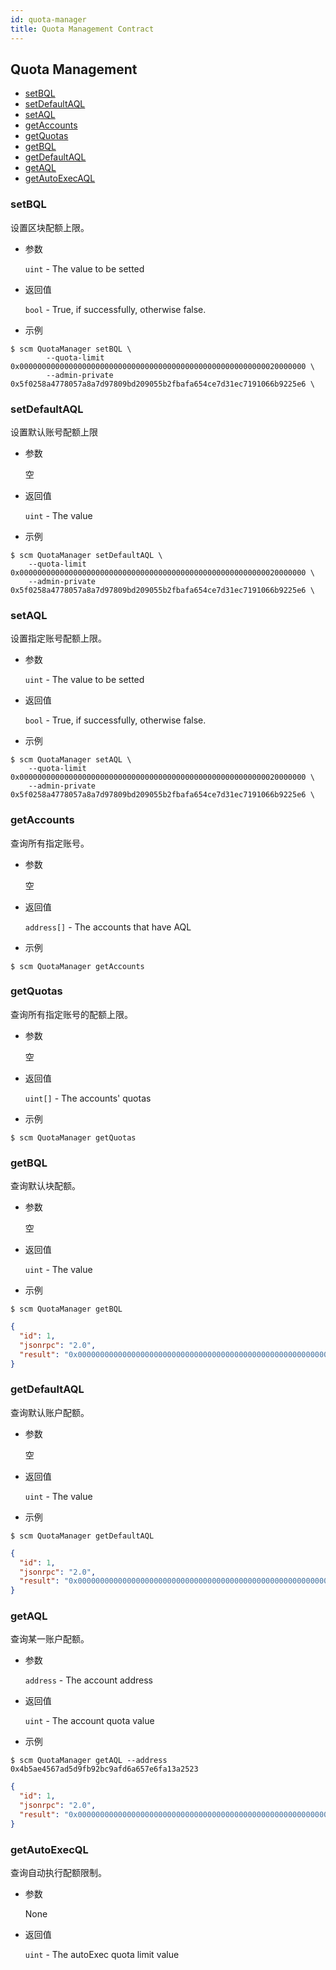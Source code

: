 ```yaml
---
id: quota-manager
title: Quota Management Contract
---
```



<h2 class="hover-list">Quota Management</h2>

* [setBQL](#setBQL)
* [setDefaultAQL](#setDefaultAQL)
* [setAQL](#setAQL)
* [getAccounts](#getAccounts)
* [getQuotas](#getQuotas)
* [getBQL](#getBQL)
* [getDefaultAQL](#getDefaultAQL)
* [getAQL](#getAQL)
* [getAutoExecAQL](#getAQL)

### setBQL

设置区块配额上限。

* 参数
    
    `uint` - The value to be setted

* 返回值
    
    `bool` - True, if successfully, otherwise false.

* 示例

```shell
$ scm QuotaManager setBQL \
        --quota-limit 0x0000000000000000000000000000000000000000000000000000000020000000 \
        --admin-private 0x5f0258a4778057a8a7d97809bd209055b2fbafa654ce7d31ec7191066b9225e6 \
```

### setDefaultAQL

设置默认账号配额上限

* 参数
    
    空

* 返回值
    
    `uint` - The value

* 示例

```shell
$ scm QuotaManager setDefaultAQL \
    --quota-limit 0x0000000000000000000000000000000000000000000000000000000020000000 \
    --admin-private 0x5f0258a4778057a8a7d97809bd209055b2fbafa654ce7d31ec7191066b9225e6 \
```

### setAQL

设置指定账号配额上限。

* 参数
    
    `uint` - The value to be setted

* 返回值
    
    `bool` - True, if successfully, otherwise false.

* 示例

```shell
$ scm QuotaManager setAQL \
    --quota-limit 0x0000000000000000000000000000000000000000000000000000000020000000 \
    --admin-private 0x5f0258a4778057a8a7d97809bd209055b2fbafa654ce7d31ec7191066b9225e6 \
```

### getAccounts

查询所有指定账号。

* 参数
    
    空

* 返回值
    
    `address[]` - The accounts that have AQL

* 示例

```shell
$ scm QuotaManager getAccounts
```

### getQuotas

查询所有指定账号的配额上限。

* 参数
    
    空

* 返回值
    
    `uint[]` - The accounts' quotas

* 示例

```shell
$ scm QuotaManager getQuotas
```

### getBQL

查询默认块配额。

* 参数
    
    空

* 返回值
    
    `uint` - The value

* 示例

```shell
$ scm QuotaManager getBQL
```

```json
{
  "id": 1,
  "jsonrpc": "2.0",
  "result": "0x0000000000000000000000000000000000000000000000000000000040000000"
}
```

### getDefaultAQL

查询默认账户配额。

* 参数
    
    空

* 返回值
    
    `uint` - The value

* 示例

```shell
$ scm QuotaManager getDefaultAQL
```

```json
{
  "id": 1,
  "jsonrpc": "2.0",
  "result": "0x0000000000000000000000000000000000000000000000000000000010000000"
}
```

### getAQL

查询某一账户配额。

* 参数
    
    `address` - The account address

* 返回值
    
    `uint` - The account quota value

* 示例

```shell
$ scm QuotaManager getAQL --address 0x4b5ae4567ad5d9fb92bc9afd6a657e6fa13a2523
```

```json
{
  "id": 1,
  "jsonrpc": "2.0",
  "result": "0x0000000000000000000000000000000000000000000000000000000040000000"
}
```

### getAutoExecQL

查询自动执行配额限制。

* 参数
    
    None

* 返回值
    
    `uint` - The autoExec quota limit value